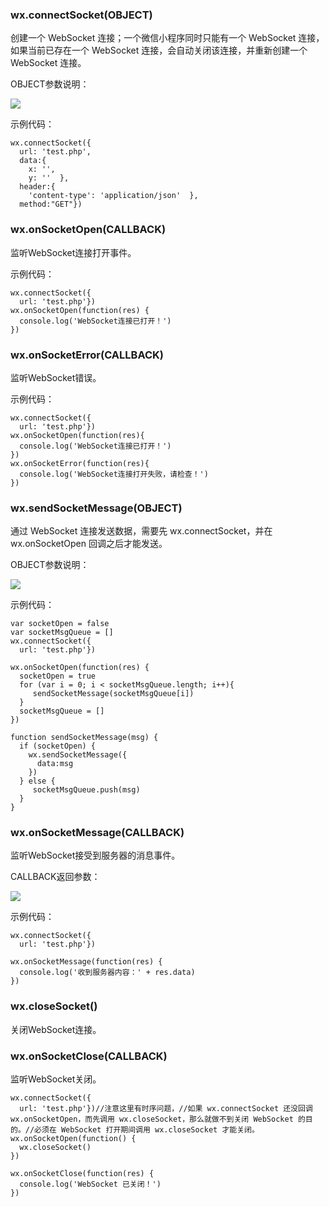 ### wx.connectSocket(OBJECT)

创建一个 WebSocket 连接；一个微信小程序同时只能有一个 WebSocket 连接，如果当前已存在一个 WebSocket 连接，会自动关闭该连接，并重新创建一个 WebSocket 连接。

OBJECT参数说明：

![](http://images2015.cnblogs.com/blog/602490/201611/602490-20161116161954404-171311682.png)

示例代码：



```
wx.connectSocket({
  url: 'test.php',
  data:{
    x: '',
    y: ''  },
  header:{ 
    'content-type': 'application/json'  },
  method:"GET"})
```



### wx.onSocketOpen(CALLBACK)

监听WebSocket连接打开事件。

示例代码：

```
wx.connectSocket({
  url: 'test.php'})
wx.onSocketOpen(function(res) {
  console.log('WebSocket连接已打开！')
})
```

### wx.onSocketError(CALLBACK)

监听WebSocket错误。

示例代码：



```
wx.connectSocket({
  url: 'test.php'})
wx.onSocketOpen(function(res){
  console.log('WebSocket连接已打开！')
})
wx.onSocketError(function(res){
  console.log('WebSocket连接打开失败，请检查！')
})
```



### wx.sendSocketMessage(OBJECT)

通过 WebSocket 连接发送数据，需要先 wx.connectSocket，并在 wx.onSocketOpen 回调之后才能发送。

OBJECT参数说明：

![](http://images2015.cnblogs.com/blog/602490/201611/602490-20161116162408638-1485655567.png)

示例代码：



```
var socketOpen = false
var socketMsgQueue = []
wx.connectSocket({
  url: 'test.php'})

wx.onSocketOpen(function(res) {
  socketOpen = true
  for (var i = 0; i < socketMsgQueue.length; i++){
     sendSocketMessage(socketMsgQueue[i])
  }
  socketMsgQueue = []
})

function sendSocketMessage(msg) {
  if (socketOpen) {
    wx.sendSocketMessage({
      data:msg
    })
  } else {
     socketMsgQueue.push(msg)
  }
}
```



### wx.onSocketMessage(CALLBACK)

监听WebSocket接受到服务器的消息事件。

CALLBACK返回参数：

![](http://images2015.cnblogs.com/blog/602490/201611/602490-20161116162559107-655470719.png)

示例代码：



```
wx.connectSocket({
  url: 'test.php'})

wx.onSocketMessage(function(res) {
  console.log('收到服务器内容：' + res.data)
})
```



### wx.closeSocket()

关闭WebSocket连接。

### wx.onSocketClose(CALLBACK)

监听WebSocket关闭。



```
wx.connectSocket({
  url: 'test.php'})//注意这里有时序问题，//如果 wx.connectSocket 还没回调 wx.onSocketOpen，而先调用 wx.closeSocket，那么就做不到关闭 WebSocket 的目的。//必须在 WebSocket 打开期间调用 wx.closeSocket 才能关闭。
wx.onSocketOpen(function() {
  wx.closeSocket()
})

wx.onSocketClose(function(res) {
  console.log('WebSocket 已关闭！')
})
```

